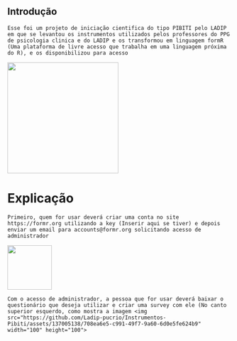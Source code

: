 ## Introdução
    Esse foi um projeto de iniciação cientifica do tipo PIBITI pelo LADIP em que se levantou os instrumentos utilizados pelos professores do PPG de psicologia clinica e do LADIP e os transformou em linguagem formR (Uma plataforma de livre acesso que trabalha em uma linguagem próxima do R), e os disponibilizou para acesso
<img src="https://github.com/Ladip-pucrio/Instrumentos-Pibiti/assets/137005138/5e9e90ce-c401-4a6d-af20-f602fb648b62" width="250" height="250">

# Explicação
    Primeiro, quem for usar deverá criar uma conta no site https://formr.org utilizando a key (Inserir aqui se tiver) e depois enviar um email para accounts@formr.org solicitando acesso de administrador
<img src="https://github.com/Ladip-pucrio/Instrumentos-Pibiti/assets/137005138/fb2430a6-ac6e-4e86-8ab2-eabcd5ece0e8" width="100" height="100">

    Com o acesso de administrador, a pessoa que for usar deverá baixar o questionário que deseja utilizar e criar uma survey com ele (No canto superior esquerdo, como mostra a imagem <img src="https://github.com/Ladip-pucrio/Instrumentos-Pibiti/assets/137005138/708ea6e5-c991-49f7-9a60-6d0e5fe624b9" width="100" height="100"> 
